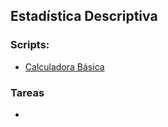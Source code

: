 ## Estadística Descriptiva

### Scripts:

<ul>
  <li><a href="https://github.com/eduuest/Backup-DA/blob/main/Nivel1/Estadistica/Scripts/CalculadoraEstadisticaBasica.R">Calculadora Básica</a></li>
</ul>


### Tareas
<ul>
  <li><a href=""></a></li>
</ul>
